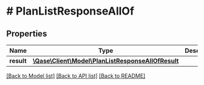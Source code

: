 # # PlanListResponseAllOf

## Properties

Name | Type | Description | Notes
------------ | ------------- | ------------- | -------------
**result** | [**\Qase\Client\Model\PlanListResponseAllOfResult**](PlanListResponseAllOfResult.md) |  | [optional]

[[Back to Model list]](../../README.md#models) [[Back to API list]](../../README.md#endpoints) [[Back to README]](../../README.md)
